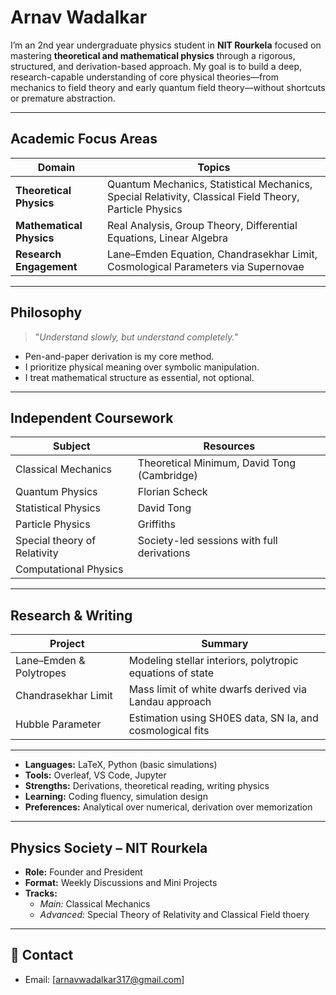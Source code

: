 # Arnav Wadalkar 

I’m an 2nd year undergraduate physics student in **NIT Rourkela** focused on mastering **theoretical and mathematical physics** through a rigorous, structured, and derivation-based approach. My goal is to build a deep, research-capable understanding of core physical theories—from mechanics to field theory and early quantum field theory—without shortcuts or premature abstraction.

---

## Academic Focus Areas

| Domain | Topics |
|--------|--------|
| **Theoretical Physics** | Quantum Mechanics, Statistical Mechanics, Special Relativity, Classical Field Theory, Particle Physics |
| **Mathematical Physics** | Real Analysis, Group Theory, Differential Equations, Linear Algebra |
| **Research Engagement** | Lane–Emden Equation, Chandrasekhar Limit, Cosmological Parameters via Supernovae |

---

## Philosophy  

> "_Understand slowly, but understand completely._"

- Pen-and-paper derivation is my core method.  
- I prioritize physical meaning over symbolic manipulation.  
- I treat mathematical structure as essential, not optional.

---

## Independent Coursework

| Subject | Resources |
|--------|-----------|
| Classical Mechanics | Theoretical Minimum, David Tong (Cambridge) |
| Quantum Physics | Florian Scheck |
| Statistical Physics | David Tong |
| Particle Physics | Griffiths |
| Special theory of Relativity | Society-led sessions with full derivations |
| Computational Physics |

---

## Research & Writing

| Project | Summary |
|--------|---------|
| Lane–Emden & Polytropes | Modeling stellar interiors, polytropic equations of state |
| Chandrasekhar Limit | Mass limit of white dwarfs derived via Landau approach |
| Hubble Parameter | Estimation using SH0ES data, SN Ia, and cosmological fits |

---

- **Languages:** LaTeX, Python (basic simulations)
- **Tools:** Overleaf, VS Code, Jupyter  
- **Strengths:** Derivations, theoretical reading, writing physics  
- **Learning:** Coding fluency, simulation design  
- **Preferences:** Analytical over numerical, derivation over memorization

---

## Physics Society – NIT Rourkela

- **Role:** Founder and President
- **Format:** Weekly Discussions and Mini Projects  
- **Tracks:**  
  - *Main:* Classical Mechanics
  - *Advanced:* Special Theory of Relativity and Classical Field thoery  

---

## 📍 Contact

- Email: [arnavwadalkar317@gmail.com]  

